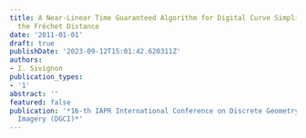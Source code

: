 ```yaml
---
title: A Near-Linear Time Guaranteed Algorithm for Digital Curve Simplification under
  the Fréchet Distance
date: '2011-01-01'
draft: true
publishDate: '2023-09-12T15:01:42.620311Z'
authors:
- I. Sivignon
publication_types:
- '1'
abstract: ''
featured: false
publication: '*16-th IAPR International Conference on Discrete Geometry for Computer
  Imagery (DGCI)*'
---
```


